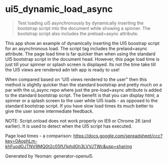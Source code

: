 # ui5\_dynamic\_load\_async

> Test loading ui5 asynchronously by dynamically inserting the bootstrap script into the document while showing a spinner. The bootstrap script also includes the preload=async attribute.

This app show an example of dynamically inserting the UI5 boostrap script for an asynchronous load. The script tag includes the prelaod=async attribute. The page load time is far quicker than when using the standard UI5 bootstrap script in the document head. However, this page load time is just till your spinner or splash screen is displayed. Its not the time take till the UI5 views are rendered adn teh app is ready to use!

When compared based on 'UI5 views rendered to the user" then this method is slightly quicker than the standard bootstrap and pretty much on a par with the ui_async repo where just the pre-load=async attribute is added to the standard bootstrap script. The benefit is that you can display html; a spinner or a splash screen to the user while UI5 loads - as opposed to the standard bootstrap script. If you have slow load times its much better to give the user some intermediate feedback.

NOTE: Script.onload does not work properly on IE9 or Chrome 26 (and earlier). It is used to detect when the UI5 script has executed.

Page load times - a comparison: https://docs.google.com/spreadsheet/ccc?key=0AophLm-khFuodGJTNV9MQ0t2c05fU1phdGh3LVVJTWc&usp=sharing

Generated by Yeoman: generator-openui5.
